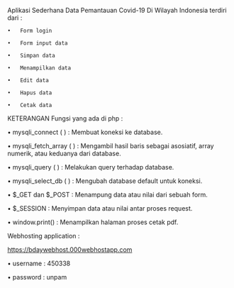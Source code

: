 Aplikasi Sederhana Data Pemantauan Covid-19 Di Wilayah Indonesia terdiri dari :

    •	Form login

    •	Form input data

    •	Simpan data 

    •	Menampilkan data 

    •	Edit data 

    •	Hapus data 

    •	Cetak data



KETERANGAN Fungsi yang ada di php :

•	mysqli_connect ( ) : Membuat koneksi ke database.

•	mysqli_fetch_array ( ) : Mengambil hasil baris sebagai asosiatif, array numerik, atau keduanya dari database.

•	mysqli_query ( ) : Melakukan query terhadap database. 

•	mysqli_select_db ( ) : Mengubah database default untuk koneksi.

•	$_GET dan $_POST : Menampung data atau nilai dari sebuah form. 

•	$_SESSION : Menyimpan data atau nilai antar proses request.

•	window.print() : Menampilkan halaman proses cetak pdf.



Webhosting application :

https://bdaywebhost.000webhostapp.com 

•	username : 450338 

•	password : unpam


